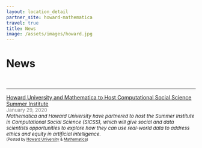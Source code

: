```yaml
---
layout: location_detail
partner_site: howard-mathematica
travel: true
title: News
image: /assets/images/howard.jpg
---
```


<h1 class="display-4">News</h1>
<br />

---

<u>Howard University and Mathematica to Host Computational Social Science Summer Institute</u>
<br><font color="grey"><font size="2">January 29, 2020</font></font> 
<br><i><font size = "2">Mathematica and Howard University have partnered to host the Summer Institute in Computational Social Science (SICSS), which will give social and data scientists opportunities to explore how they can use real-world data to address ethics and equity in artificial intelligence.</font></i> 
<br><font size = "1">(Posted by <a href="https://newsroom.howard.edu/newsroom/article/11701/howard-university-and-mathematica-host-computational-social-science-summer">Howard University</a> & <a href="https://www.mathematica.org/news/howard-university-and-mathematica-to-host-computational-social-science-summer-institute">Mathematica</a>)</font>







